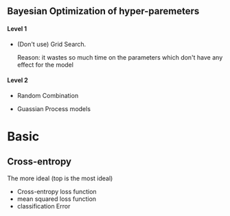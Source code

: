 Bayesian Optimization of hyper-paremeters
----------------------------------------

#### Level 1
- (Don't use) Grid Search.

  Reason: it wastes so much time on the parameters which don't have any effect for the model
  
  
#### Level 2
- Random Combination

- Guassian Process models


Basic
=====

Cross-entropy
-------------
The more ideal (top is the most ideal)
- Cross-entropy loss function
- mean squared loss function
- classification Error
